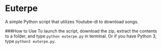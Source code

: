 # Euterpe
A simple Python script that utilizes Youtube-dl to download songs.

###How to Use
To launch the script, download the zip, extract the contents to a folder, and type `python euterpe.py` in terminal. Or if you have Python 3, type `python3 euterpe.py`.

